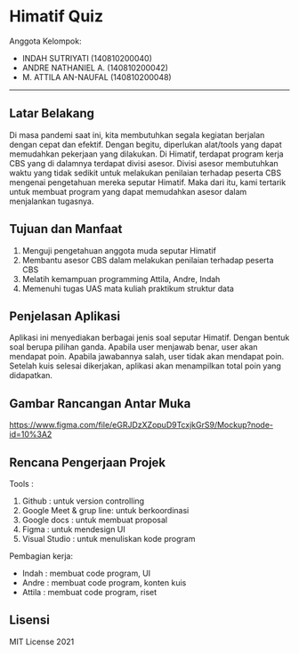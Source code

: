 # Himatif Quiz

Anggota Kelompok:
* INDAH SUTRIYATI     (140810200040)
* ANDRE NATHANIEL A.  (140810200042)
* M. ATTILA AN-NAUFAL (140810200048)
---
## Latar Belakang
Di masa pandemi saat ini, kita membutuhkan segala kegiatan berjalan dengan cepat dan efektif. Dengan begitu, diperlukan alat/tools yang dapat memudahkan pekerjaan yang dilakukan. Di Himatif, terdapat program kerja CBS yang di dalamnya terdapat divisi asesor. Divisi asesor membutuhkan waktu yang tidak sedikit untuk melakukan penilaian terhadap peserta CBS mengenai pengetahuan mereka seputar Himatif. Maka dari itu, kami tertarik untuk membuat program yang dapat memudahkan asesor dalam menjalankan tugasnya.

## Tujuan dan Manfaat
1. Menguji pengetahuan anggota muda seputar Himatif
2. Membantu asesor CBS dalam melakukan penilaian terhadap peserta CBS
3. Melatih kemampuan programming Attila, Andre, Indah
4. Memenuhi tugas UAS mata kuliah praktikum struktur data 

## Penjelasan Aplikasi
Aplikasi ini menyediakan berbagai jenis soal seputar Himatif. Dengan bentuk soal berupa pilihan ganda. Apabila user menjawab benar, user akan mendapat poin. Apabila jawabannya salah, user tidak akan mendapat poin. Setelah kuis selesai dikerjakan, aplikasi akan menampilkan total poin yang didapatkan. 

## Gambar Rancangan Antar Muka
<!--
Buat rancangan antar muka selengkap mungkin sesuai fungsi aplikasinya. rancangan antar muka
diusahakan serapih dan seindah mungkin. tools yang digunakan dalam pembuatan rancangan gambar
dibebaskan sesuai kreatifitas kalian
!-->
https://www.figma.com/file/eGRJDzXZopuD9TcxjkGrS9/Mockup?node-id=10%3A2

## Rencana Pengerjaan Projek
<!--
Dalam kondisi pandemi seperti ini, tidak memungkinkan untuk bertemu bertatap muka. Maka dari itu
jelaskan bagaimana kalian bekerja sama, berkoordinasi, pembagian kerja.Tools apa yang kalian gunakan
untuk bekerja bersama sama cth github, google docs, google meet>ibebaskan sesuai kreatifitas kalian
!-->
Tools :
1. Github : untuk version controlling
2. Google Meet & grup line: untuk berkoordinasi
3. Google docs : untuk membuat proposal
4. Figma : untuk mendesign UI
5. Visual Studio : untuk menuliskan kode program

Pembagian kerja:
* Indah : membuat code program, UI
* Andre : membuat code program, konten kuis
* Attila : membuat code program, riset 


## Lisensi

MIT License 2021
